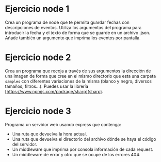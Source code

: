 # Ejercicio node 1
Crea un programa de node que te permita guardar fechas con descripciones de eventos. Utiliza los argumentos del programa para introducir la fecha y el texto de forma que se guarde en un archivo .json. Añade también un argumento que imprima los eventos por pantalla.

# Ejercicio node 2
Crea un programa que recoja a través de sus argumentos la dirección de una imagen de forma que cree en el mismo directorio que esta una carpeta `samples` con diferentes variaciones de la misma (blanco y negro, diversos tamaños, filtros...). Puedes usar la librería [https://www.npmjs.com/package/sharp](sharp).



# Ejercicio node 3
Programa un servidor web usando express que contenga:
- Una ruta que devuelva la hora actual.
- Una ruta que devuelva el directorio del archivo dónde se haya el código del servidor.
- Un middleware que imprima por consola información de cada request.
- Un middleware de error y otro que se ocupe de los errores 404.

